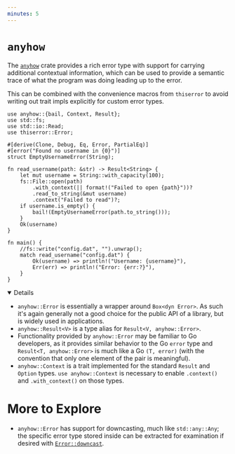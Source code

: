 ```yaml
---
minutes: 5
---
```


# `anyhow`

The [`anyhow`](https://docs.rs/anyhow/) crate provides a rich error type with
support for carrying additional contextual information, which can be used to
provide a semantic trace of what the program was doing leading up to the error.

This can be combined with the convenience macros from `thiserror` to avoid
writing out trait impls explicitly for custom error types.

```rust,editable,compile_fail
use anyhow::{bail, Context, Result};
use std::fs;
use std::io::Read;
use thiserror::Error;

#[derive(Clone, Debug, Eq, Error, PartialEq)]
#[error("Found no username in {0}")]
struct EmptyUsernameError(String);

fn read_username(path: &str) -> Result<String> {
    let mut username = String::with_capacity(100);
    fs::File::open(path)
        .with_context(|| format!("Failed to open {path}"))?
        .read_to_string(&mut username)
        .context("Failed to read")?;
    if username.is_empty() {
        bail!(EmptyUsernameError(path.to_string()));
    }
    Ok(username)
}

fn main() {
    //fs::write("config.dat", "").unwrap();
    match read_username("config.dat") {
        Ok(username) => println!("Username: {username}"),
        Err(err) => println!("Error: {err:?}"),
    }
}
```

<details open="true">

- `anyhow::Error` is essentially a wrapper around `Box<dyn Error>`. As such it's
  again generally not a good choice for the public API of a library, but is
  widely used in applications.
- `anyhow::Result<V>` is a type alias for `Result<V, anyhow::Error>`.
- Functionality provided by `anyhow::Error` may be familiar to Go developers, as
  it provides similar behavior to the Go `error` type and
  `Result<T, anyhow::Error>` is much like a Go `(T, error)` (with the convention
  that only one element of the pair is meaningful).
- `anyhow::Context` is a trait implemented for the standard `Result` and
  `Option` types. `use anyhow::Context` is necessary to enable `.context()` and
  `.with_context()` on those types.

# More to Explore

- `anyhow::Error` has support for downcasting, much like `std::any::Any`; the
  specific error type stored inside can be extracted for examination if desired
  with
  [`Error::downcast`](https://docs.rs/anyhow/latest/anyhow/struct.Error.html#method.downcast).

</details>

